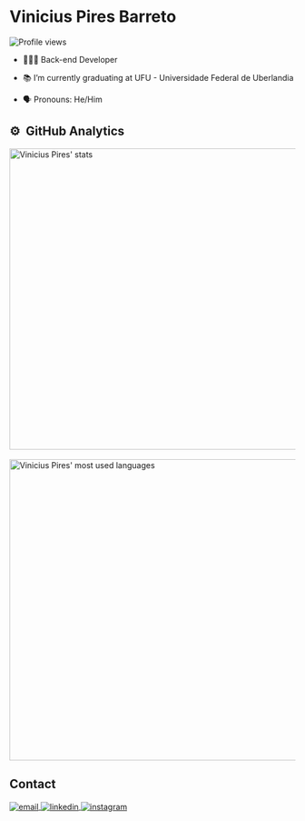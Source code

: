 <h1 align="left">Vinicius Pires Barreto</h1>
<p align="left"> <img src="https://komarev.com/ghpvc/?username=ViniciusPiresB&color=blue" alt="Profile views" /> </p>

- 👨🏾‍💻 Back-end Developer

- 📚 I’m currently graduating at UFU - Universidade Federal de Uberlandia

- 🗣️ Pronouns: He/Him

## ⚙️ &nbsp;GitHub Analytics

<p align="left">
<img width="530em" src="https://github-readme-stats.vercel.app/api?username=ViniciusPiresB&show_icons=true&theme=dark" alt="Vinicius Pires' stats"/>
<br><br>
<img width="530em" src="https://github-readme-stats.vercel.app/api/top-langs/?username=ViniciusPiresB&layout=compact&theme=dark" alt="Vinicius Pires' most used languages"/>
</p>

## Contact

<a href="mailto:viniciuspbarreto1@gmail.com" target="_blank">
 <img align="center" src="https://img.shields.io/badge/-viniciuspbarreto1@gmail.com-05122A?style=flat&logo=gmail" alt="email"/>
</a>
<a href="https://www.linkedin.com/in/vinicius-pires-barreto-916383208/" target="_blank">
  <img align="center" src="https://img.shields.io/badge/-Vinicius Pires Barreto-05122A?style=flat&logo=linkedin" alt="linkedin"/>
</a>
<a href="https://www.instagram.com/vinipiresb" target="_blank">
 <img align="center" src="https://img.shields.io/badge/-Vinicius Pires Barreto-05122A?style=flat&logo=instagram" alt="instagram"/>
</a>
</p>
